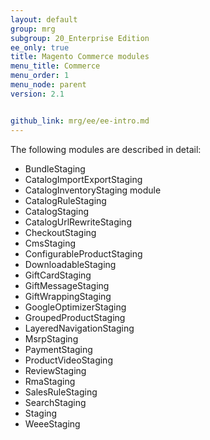 ```yaml
---
layout: default
group: mrg
subgroup: 20_Enterprise Edition
ee_only: true
title: Magento Commerce modules
menu_title: Commerce
menu_order: 1
menu_node: parent
version: 2.1


github_link: mrg/ee/ee-intro.md
---
```


The following modules are described in detail:

* BundleStaging
* CatalogImportExportStaging
* CatalogInventoryStaging module
* CatalogRuleStaging
* CatalogStaging
* CatalogUrlRewriteStaging
* CheckoutStaging
* CmsStaging
* ConfigurableProductStaging
* DownloadableStaging
* GiftCardStaging
* GiftMessageStaging
* GiftWrappingStaging
* GoogleOptimizerStaging
* GroupedProductStaging
* LayeredNavigationStaging
* MsrpStaging
* PaymentStaging
* ProductVideoStaging
* ReviewStaging
* RmaStaging
* SalesRuleStaging
* SearchStaging
* Staging
* WeeeStaging
